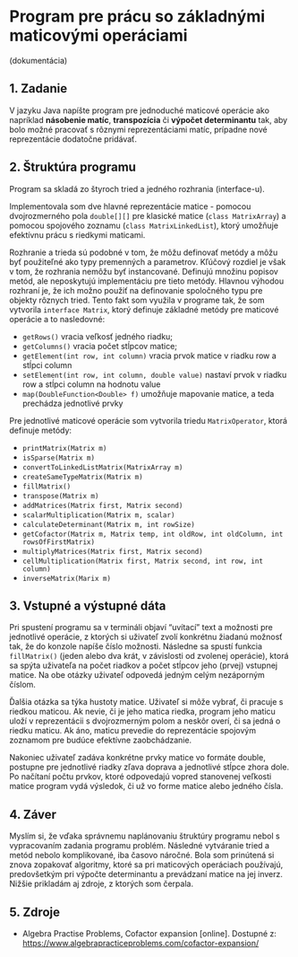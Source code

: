 # Program pre prácu so základnými maticovými operáciami
(dokumentácia)

## 1. Zadanie
V jazyku Java napíšte program pre jednoduché maticové operácie ako napríklad **násobenie matíc**, **transpozícia** či **výpočet determinantu** tak, aby bolo možné pracovať s rôznymi reprezentáciami matíc, prípadne nové reprezentácie dodatočne pridávať.

## 2.  Štruktúra programu
Program sa skladá zo štyroch tried a jedného rozhrania (interface-u).

Implementovala som dve hlavné reprezentácie matice - pomocou dvojrozmerného pola `double[][]` pre klasické matice (`class MatrixArray`) a pomocou spojového zoznamu (`class MatrixLinkedList`), ktorý umožňuje efektívnu prácu s riedkymi maticami. 

Rozhranie a trieda sú podobné v tom, že môžu definovať metódy a môžu byť použiteľné ako typy premenných a parametrov. Kľúčový rozdiel je však v tom, že rozhrania nemôžu byť instancované. Definujú množinu popisov metód, ale neposkytujú implementáciu pre tieto metódy. Hlavnou výhodou rozhraní je, že ich možno použiť na definovanie spoločného typu pre objekty rôznych tried. Tento fakt som využila v programe tak, že som vytvorila `interface Matrix`, ktorý definuje základné metódy pre maticové operácie a to nasledovné:
- `getRows()` vracia veľkosť jedného riadku;
- `getColumns()` vracia počet stĺpcov matice;
- `getElement(int row, int column)` vracia prvok matice v riadku row a stĺpci column
- `setElement(int row, int column, double value)` nastaví prvok v riadku row a stĺpci column na hodnotu value
- `map(DoubleFunction<Double> f)` umožňuje mapovanie matice, a teda prechádza jednotlivé prvky 

Pre jednotlivé maticové operácie som vytvorila triedu `MatrixOperator`, ktorá definuje metódy:
- `printMatrix(Matrix m)`
- `isSparse(Matrix m)`
- `convertToLinkedListMatrix(MatrixArray m)`
- `createSameTypeMatrix(Matrix m)`
- `fillMatrix()`
- `transpose(Matrix m)`
- `addMatrices(Matrix first, Matrix second)`
- `scalarMultiplication(Matrix m, scalar)`
- `calculateDeterminant(Matrix m, int rowSize)`
- `getCofactor(Matrix m, Matrix temp, int oldRow, int oldColumn, int rowsOfFirstMatrix)`
- `multiplyMatrices(Matrix first, Matrix second)`
- `cellMultiplication(Matrix first, Matrix second, int row, int column)`
- `inverseMatrix(Marix m)`

## 3. Vstupné a výstupné dáta
Pri spustení programu sa v termináli objaví “uvítací” text a možnosti pre jednotlivé operácie, z ktorých si uživateľ zvolí konkrétnu žiadanú možnosť tak, že do konzole napíše číslo možnosti. Následne sa spustí funkcia `fillMatrix()` (jeden alebo dva krát, v závislosti od zvolenej operácie), ktorá sa spýta uživateľa na počet riadkov a počet stĺpcov jeho (prvej) vstupnej matice. Na obe otázky uživateľ odpovedá jedným celým nezáporným číslom.

Ďalšia otázka sa týka hustoty matice. Uživateľ si môže vybrať, či pracuje s riedkou maticou. Ak nevie, či je jeho matica riedka, program jeho maticu uloží v reprezentácii s dvojrozmerným polom a neskôr overí, či sa jedná o riedku maticu. Ak áno, maticu prevedie do reprezentácie spojovým zoznamom pre budúce efektívne zaobchádzanie.

Nakoniec uživateľ zadáva konkrétne prvky matice vo formáte double, postupne pre jednotlivé riadky zľava doprava a jednotlivé stĺpce zhora dole. Po načítaní počtu prvkov, ktoré odpovedajú vopred stanovenej veľkosti matice program vydá výsledok, či už vo forme matice alebo jedného čísla.

## 4. Záver
Myslím si, že vďaka správnemu naplánovaniu štruktúry programu nebol s vypracovaním zadania programu problém. Následné vytváranie tried a metód nebolo komplikované, iba časovo náročné. Bola som prinútená si znova zopakovať algoritmy, ktoré sa pri maticových operáciach používajú, predovšetkým pri výpočte determinantu a prevádzaní matice na jej inverz. 
Nižšie prikladám aj zdroje, z ktorých som čerpala.

## 5. Zdroje
- Algebra Practise Problems, Cofactor expansion [online]. Dostupné z: https://www.algebrapracticeproblems.com/cofactor-expansion/




